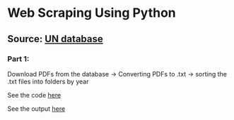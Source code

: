 # Web Scraping Using Python

## Source: [UN database](https://treaties.un.org/Pages/MSDatabase.aspx?clang=_en)

### Part 1: 
Download PDFs from the database -> Converting PDFs to .txt -> sorting the .txt files into folders by year

See the code [here](./sorting_in_folders.py)

See the output [here](./2019)
